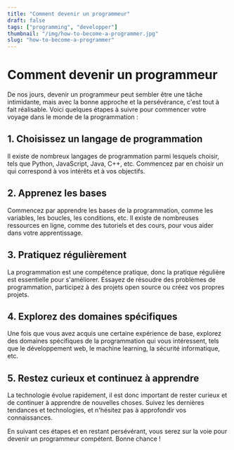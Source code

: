 ```yaml
---
title: "Comment devenir un programmeur"
draft: false
tags: ["programming", "developper"]
thumbnail: "/img/how-to-become-a-programmer.jpg"
slug: "how-to-become-a-programmer"
---
```


# Comment devenir un programmeur

De nos jours, devenir un programmeur peut sembler être une tâche intimidante, mais avec la bonne approche et la persévérance, c'est tout à fait réalisable. Voici quelques étapes à suivre pour commencer votre voyage dans le monde de la programmation :

## 1. Choisissez un langage de programmation

Il existe de nombreux langages de programmation parmi lesquels choisir, tels que Python, JavaScript, Java, C++, etc. Commencez par en choisir un qui correspond à vos intérêts et à vos objectifs.

## 2. Apprenez les bases

Commencez par apprendre les bases de la programmation, comme les variables, les boucles, les conditions, etc. Il existe de nombreuses ressources en ligne, comme des tutoriels et des cours, pour vous aider dans votre apprentissage.

## 3. Pratiquez régulièrement

La programmation est une compétence pratique, donc la pratique régulière est essentielle pour s'améliorer. Essayez de résoudre des problèmes de programmation, participez à des projets open source ou créez vos propres projets.

## 4. Explorez des domaines spécifiques

Une fois que vous avez acquis une certaine expérience de base, explorez des domaines spécifiques de la programmation qui vous intéressent, tels que le développement web, le machine learning, la sécurité informatique, etc.

## 5. Restez curieux et continuez à apprendre

La technologie évolue rapidement, il est donc important de rester curieux et de continuer à apprendre de nouvelles choses. Suivez les dernières tendances et technologies, et n'hésitez pas à approfondir vos connaissances.

En suivant ces étapes et en restant persévérant, vous serez sur la voie pour devenir un programmeur compétent. Bonne chance !
